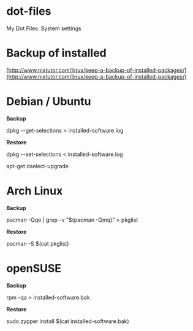 # dot-files
My Dot Files. System settings

# Backup of installed
[http://www.nixtutor.com/linux/keep-a-backup-of-installed-packages/](http://www.nixtutor.com/linux/keep-a-backup-of-installed-packages/)


# Debian / Ubuntu

**Backup**

dpkg --get-selections > installed-software.log

**Restore**

dpkg --set-selections < installed-software.log

apt-get dselect-upgrade


# Arch Linux

**Backup**

pacman -Qqe | grep -v "$(pacman -Qmq)" > pkglist

**Restore**

pacman -S $(cat pkglist)


# openSUSE

**Backup**

rpm -qa > installed-software.bak

**Restore**

sudo zypper install $(cat installed-software.bak)


